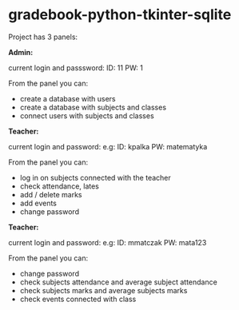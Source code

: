 # gradebook-python-tkinter-sqlite

Project has 3 panels:

**Admin:**

current login and passsword:
ID: 11 
PW: 1

From the panel you can:
- create a database with users
- create a database with subjects and classes
- connect users with subjects and classes

**Teacher:**

current login and password:
e.g:
ID: kpalka
PW: matematyka

From the panel you can:
- log in on subjects connected with the teacher
- check attendance, lates
- add / delete marks
- add events
- change password

**Teacher:**

current login and password:
e.g:
ID: mmatczak
PW: mata123

From the panel you can:
- change password
- check subjects attendance and average subject attendance
- check subjects marks and average subjects marks
- check events connected with class

